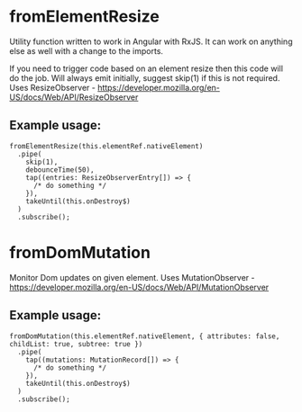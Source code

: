 # fromElementResize

Utility function written to work in Angular with RxJS.  It can work on anything else as well with a change to the imports.

If you need to trigger code based on an element resize then this code will do the job. Will always emit initially, suggest skip(1) if this is not required. Uses ResizeObserver - https://developer.mozilla.org/en-US/docs/Web/API/ResizeObserver

## Example usage:

```
fromElementResize(this.elementRef.nativeElement)
  .pipe(
    skip(1),
    debounceTime(50),
    tap((entries: ResizeObserverEntry[]) => {
      /* do something */
    }),
    takeUntil(this.onDestroy$)
  )
  .subscribe();
```

# fromDomMutation

Monitor Dom updates on given element. Uses MutationObserver - https://developer.mozilla.org/en-US/docs/Web/API/MutationObserver

## Example usage:

```
fromDomMutation(this.elementRef.nativeElement, { attributes: false, childList: true, subtree: true })
  .pipe(
    tap((mutations: MutationRecord[]) => {
      /* do something */
    }),
    takeUntil(this.onDestroy$)
  )
  .subscribe();
```
